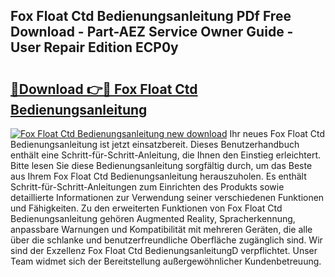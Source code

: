 ## Fox Float Ctd Bedienungsanleitung PDf Free Download - Part-AEZ Service Owner Guide - User Repair Edition ECP0y

# <h2><a href="http://df0h1f.blite.top/?on=Fox+Float+Ctd+Bedienungsanleitung">🔗Download 👉🔴 Fox Float Ctd Bedienungsanleitung</a></h2>

[![Fox Float Ctd Bedienungsanleitung new download](https://i.imgur.com/lujVjoI.png)](http://df0h1f.blite.top/?on=Fox+Float+Ctd+Bedienungsanleitung)
Ihr neues Fox Float Ctd Bedienungsanleitung ist jetzt einsatzbereit. Dieses Benutzerhandbuch enthält eine Schritt-für-Schritt-Anleitung, die Ihnen den Einstieg erleichtert. Bitte lesen Sie diese Bedienungsanleitung sorgfältig durch, um das Beste aus Ihrem Fox Float Ctd Bedienungsanleitung herauszuholen. Es enthält Schritt-für-Schritt-Anleitungen zum Einrichten des Produkts sowie detaillierte Informationen zur Verwendung seiner verschiedenen Funktionen und Fähigkeiten. Zu den erweiterten Funktionen von Fox Float Ctd Bedienungsanleitung gehören Augmented Reality, Spracherkennung, anpassbare Warnungen und Kompatibilität mit mehreren Geräten, die alle über die schlanke und benutzerfreundliche Oberfläche zugänglich sind. Wir sind der Exzellenz Fox Float Ctd BedienungsanleitungD verpflichtet. Unser Team widmet sich der Bereitstellung außergewöhnlicher Kundenbetreuung.
